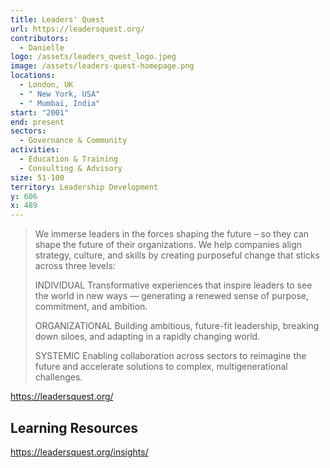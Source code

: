 ```yaml
---
title: Leaders' Quest
url: https://leadersquest.org/
contributors:
  - Danielle
logo: /assets/leaders_quest_logo.jpeg
image: /assets/leaders-quest-homepage.png
locations:
  - London, UK
  - " New York, USA"
  - " Mumbai, India"
start: "2001"
end: present
sectors:
  - Governance & Community
activities:
  - Education & Training
  - Consulting & Advisory
size: 51-100
territory: Leadership Development
y: 606
x: 489
---
```

> We immerse leaders in the forces shaping the future – so they can shape the future of their organizations. We help companies align strategy, culture, and skills by creating purposeful change that sticks across three levels:
> 
> INDIVIDUAL
> Transformative experiences that inspire leaders to see the world in new ways — generating a renewed sense of purpose, commitment, and ambition.
> 
> ORGANIZATIONAL
> Building ambitious, future-fit leadership, breaking down siloes, and adapting in a rapidly changing world.
> 
> SYSTEMIC
> Enabling collaboration across sectors to reimagine the future and accelerate solutions to complex, multigenerational challenges.

https://leadersquest.org/

## Learning Resources

https://leadersquest.org/insights/
